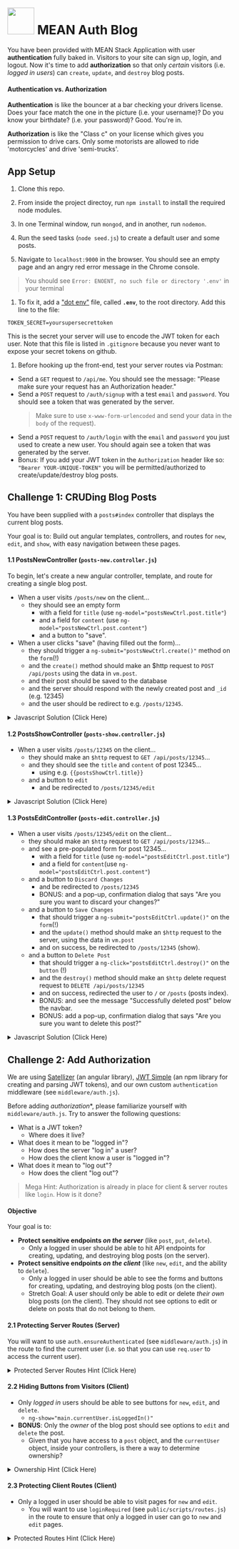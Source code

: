 # <img src="https://cloud.githubusercontent.com/assets/7833470/10899314/63829980-8188-11e5-8cdd-4ded5bcb6e36.png" height="60"> MEAN Auth Blog

You have been provided with MEAN Stack Application with user **authentication** fully baked in. Visitors to your site can sign up, login, and logout. Now it's time to add **authorization** so that only _certain_ visitors (i.e. _logged in users_) can `create`, `update`, and `destroy` blog posts.

#### Authentication vs. Authorization
**Authentication** is like the bouncer at a bar checking your drivers license. Does your face match the one in the picture (i.e. your username)? Do you know your birthdate? (i.e. your password)? Good. You're in.

**Authorization** is like the "Class c" on your license which gives you permission to drive cars. Only some motorists are allowed to ride 'motorcycles' and drive 'semi-trucks'.

## App Setup

1. Clone this repo.

1. From inside the project directoy, run `npm install` to install the required node modules.

1. In one Terminal window, run `mongod`, and in another, run `nodemon`.

1. Run the seed tasks (`node seed.js`) to create a default user and some posts.

1. Navigate to `localhost:9000` in the browser. You should see an empty page and an angry red error message in the Chrome console.

  > You should see `Error: ENOENT, no such file or directory '.env'` in your terminal

1. To fix it, add a ["dot env"](https://github.com/SF-WDI-LABS/mean-auth-seed) file, called **`.env`**, to the root directory. Add this line to the file:

  ```
  TOKEN_SECRET=yoursupersecrettoken
  ```

  This is the secret your server will use to encode the JWT token for each user. Note that this file is listed in `.gitignore` because you never want to expose your secret tokens on github.

1. Before hooking up the front-end, test your server routes via Postman:
  * Send a `GET` request to `/api/me`. You should see the message: "Please make sure your request has an Authorization header."
  * Send a `POST` request to `/auth/signup` with a test `email` and `password`. You should see a token that was generated by the server.
    > Make sure to use `x-www-form-urlencoded` and send your data in the `body` of the request).
  * Send a `POST` request to `/auth/login` with the `email` and `password` you just used to create a new user. You should again see a token that was generated by the server.
  * Bonus: If you add your JWT token in the `Authorization` header like so: `"Bearer YOUR-UNIQUE-TOKEN"` you will be permitted/authorized to create/update/destroy blog posts.

## Challenge 1: CRUDing Blog Posts

You have been supplied with a `posts#index` controller that displays the current blog posts.

Your goal is to: Build out angular templates, controllers, and routes for `new`, `edit`, and `show`, with easy navigation between these pages.

#### 1.1 PostsNewController (`posts-new.controller.js`)
To begin, let's create a new angular controller, template, and route for creating a single blog post. 
  * When a user visits `/posts/new` on the client...
    * they should see an empty form
      * with a field for `title` (use `ng-model="postsNewCtrl.post.title"`)
      * and a field for `content` (use `ng-model="postsNewCtrl.post.content"`)
      * and a button to "save".
  * When a user clicks "save" (having filled out the form)...
    * they should trigger a `ng-submit="postsNewCtrl.create()"` method on the `form`(!)
    * and the `create()` method should make an $http request to `POST /api/posts` using the data in `vm.post`.
    * and their post should be saved to the database
    * and the server should respond with the newly created post and `_id` (e.g. 12345)
    * and the user should be redirect to e.g. `/posts/12345`.

<details>
<summary>Javascript Solution (Click Here)</summary>
```js
PostsNewController.$inject = ["$location", "$http"]; // minification protection
function PostsNewController ($location, $http) {
  var vm = this;
  vm.create = create;
  vm.post = {}; // form data

  ////

  function create() {
    $http
      .post('/api/posts', vm.post)
      .then(onCreateSuccess, onCreateError);

    function onCreateSuccess(response){
      $location.path('/posts/' + response.data._id)
    }

    function onCreateError(response){
      console.error("Failed to create post", response);
    }
  };
}

```
</details>

<details>
<summary>HTML Solution (Click Here)</summary>
```html
<form ng-submit="postsNewCtrl.create()">
  <div class="form-group">
    <input type="text" class="form-control" placeholder="Title" ng-model="postsNewCtrl.post.title">
  </div>
  <div class="form-group">
    <textarea class="form-control" placeholder="Content" ng-model="postsNewCtrl.post.content"></textarea>
  </div>
  <input type="submit" value="Create Post" class="btn btn-block btn-info">
</form>

```
</details>

#### 1.2 PostsShowController (`posts-show.controller.js`)
  * When a user visits `/posts/12345` on the client...
    * they should make an `$http` request to `GET /api/posts/12345`...
    * and they should see the `title` and `content` of post 12345...
        - using e.g. `{{postsShowCtrl.title}}`
    * and a button to `edit`
      * and be redirected to `/posts/12345/edit` 

<details>
<summary>Javascript Solution (Click Here)</summary>
```js
PostsShowController.$inject = ["$location", "$http", "$routeParams"]; // minification protection
function PostsShowController ($location, $http, $routeParams) {
  var vm = this;
  vm.post = {};

  var id = $routeParams.id;
  get(); // fetch one post (show)

  ////

  function get() {
    $http
      .get('/api/posts/' + id)
      .then(onGetSuccess, onGetError);

    function onGetSuccess(response){
      vm.post = response.data;
    }

    function onGetError(response){
      console.error("Failed to get post", response);
      $location.path("/");
    }
  };
}

```
</details>

<details>
<summary>HTML Solution (Click Here)</summary>
```html
<h2>{{postsShowCtrl.post.title}}</h2>
<p>{{postsShowCtrl.post.content}}</p>
<a class="btn btn-primary" ng-href="/posts/{{postsShowCtrl.post._id}}/edit">Edit Post</a>
```
</details>

#### 1.3 PostsEditController (`posts-edit.controller.js`)
  * When a user visits `/posts/12345/edit` on the client...
    * they should make an `$http` request to `GET /api/posts/12345`...
    * and see a pre-populated form for post 12345...
      * with a field for `title` (use `ng-model="postsEditCtrl.post.title"`)
      * and a field for `content`(use `ng-model="postsEditCtrl.post.content"`)
    * and a button to `Discard Changes`
      * and be redirected to `/posts/12345`
      * BONUS: and a pop-up, confirmation dialog that says "Are you sure you want to discard your changes?"
    * and a button to `Save Changes`
      * that should trigger a `ng-submit="postsEditCtrl.update()"` on the `form`(!)
      * and the `update()` method should make an `$http` request to the server, using the data in `vm.post`
      * and on success, be redirected to `/posts/12345` (show).
    * and a button to `Delete Post`
      * that should trigger a `ng-click="postsEditCtrl.destroy()"` on the `button` (!)
      * and the `destroy()` method should make an `$http` delete request request to `DELETE /api/posts/12345`
      * and on success, redirected the user to `/` or `/posts` (posts index).
      * BONUS: and see the message "Successfully deleted post" below the navbar.
      * BONUS: add a pop-up, confirmation dialog that says "Are you sure you want to delete this post?"

<details>
<summary>Javascript Solution (Click Here)</summary>
```js
PostsEditController.$inject = ["$location", "$http", "$routeParams"]; // minification protection
function PostsEditController ($location, $http, $routeParams) {
  var vm = this;
  vm.update = update;
  vm.destroy = destroy;
  vm.post = {}; // form data

  var id = $routeParams.id;
  get(); // fetch one post (show)

  ////

  function update() {
    $http
      .put('/api/posts/' + id, vm.post)
      .then(onUpdateSuccess, onUpdateError);

    function onUpdateSuccess(response){
      $location.path("/posts/" + id);
    }

    function onUpdateError(response){
      console.error("Failed to update post", response);
    }
  }

  function destroy() {
    $http
      .delete('/api/posts/' + id)
      .then(onDeleteSuccess, onDeleteError);

    function onDeleteSuccess(response){
      $location.path("/");
    }

    function onDeleteError(response){
      console.error("Failed to delete post", response);
    }
  }

  function get() {
    $http
      .get('/api/posts/' + id)
      .then(onGetSuccess, onGetError);

    function onGetSuccess(response){
      vm.post = response.data;
    }

    function onGetError(response){
      console.error("Failed to get post", response);
      $location.path("/");
    }
  };
}

```
</details>

<details>
<summary>HTML Solution (Click Here)</summary>
```html
<div class="pull-right col-xl-4">
  <a class="btn btn-warning col-xl-2" ng-href="/">Discard Changes</a>
  <a class="btn btn-danger col-xl-2" ng-click="postsEditCtrl.destroy()">Delete Post</a>
  <hr>
</div>
<form ng-submit="postsEditCtrl.update()">
  <div class="form-group">
    <input type="text" class="form-control" placeholder="Title" ng-model="postsEditCtrl.post.title">
  </div>
  <div class="form-group">
    <textarea class="form-control" placeholder="Content" ng-model="postsEditCtrl.post.content"></textarea>
  </div>
  <input type="submit" value="Update Post" class="btn btn-block btn-info">
</form>
```
</details>

## Challenge 2: Add Authorization

We are using [Satellizer](https://github.com/sahat/satellizer#authloginuser-options) (an angular library), [JWT Simple](https://www.npmjs.com/package/jwt-simple) (an npm library for creating and parsing JWT tokens), and our own custom `authentication` middleware (see `middleware/auth.js`).

Before adding *authorization**, please familiarize yourself with `middleware/auth.js`. Try to answer the following questions:
  * What is a JWT token?
    - Where does it live?
  * What does it mean to be "logged in"?
    - How does the server "log in" a user?
    - How does the client know a user is "logged in"?
  * What does it mean to "log out"?
    - How does the client "log out"?

> Mega Hint: Authorization is already in place for client & server routes like `login`. How is it done?

#### Objective
Your goal is to:
  * **Protect sensitive endpoints _on the server_** (like `post`, `put`, `delete`).
    - Only a logged in user should be able to hit API endpoints for creating, updating, and destroying blog posts (on the server).
  * **Protect sensitive endpoints _on the client_** (like `new`, `edit`, and the ability to `delete`).
      - Only a logged in user should be able to see the forms and buttons for creating, updating, and destroying blog posts (on the client).
      - Stretch Goal: A user should only be able to edit or delete _their own_ blog posts (on the client). They should not see options to edit or delete on posts that do not belong to them.

#### 2.1 Protecting Server Routes (Server)
You will want to use `auth.ensureAuthenticated` (see `middleware/auth.js`) in the route to find the current user (i.e. so that you can use `req.user` to access the current user).

<details>
<summary>Protected Server Routes Hint (Click Here)</summary>
```js
// server.js
app.post('/api/posts', auth.ensureAuthenticated, postsCtrl.create);
```
</details>

#### 2.2 Hiding Buttons from Visitors (Client)
* Only _logged in_ users should be able to see buttons for `new`, `edit`, and `delete`.
  - `ng-show="main.currentUser.isLoggedIn()"`
* **BONUS**: Only the _owner_ of the blog post should see options to `edit` and `delete` the post.
  - Given that you have access to a `post` object, and the `currentUser` object, inside your controllers, is there a way to determine ownership?

<details>
<summary>Ownership Hint (Click Here)</summary>
```js
someCtrl.post.user._id === main.currentUser.user_id; // watch out for undefined!
```
</details>

#### 2.3 Protecting Client Routes (Client)
* Only a logged in user should be able to visit pages for `new` and `edit`.
  - You will want to use `loginRequired` (see `public/scripts/routes.js`) in the route to ensure that only a logged in user can go to `new` and `edit` pages.

<details>
<summary>Protected Routes Hint (Click Here)</summary>
```js
// public/scripts/routes.js

.when('/posts/new', {
  templateUrl: 'templates/posts/new.html',
  controller: 'PostsNewController',
  controllerAs: 'postsNewCtrl',
  resolve: {
    loginRequired: loginRequired // this is the important part
  }
})
```
</details>


## Bonuses
1. Refactor to use a PostService (or a `Post` resource using `ngResource`), and inject your service into each of your post controllers.

1. Validate blog-posts! Ensure a user can't submit an empty title or content. (Use both backend AND frontend validations).

1. On the user profile page, the "Joined" date isn't formatted very nicely. Use Angular's built-in <a href="https://docs.angularjs.org/api/ng/filter/date" target="_blank">date filter</a> to display the date in this format: `January 25, 2016`.
